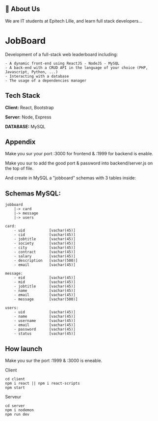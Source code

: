 
## 🚀 About Us
We are IT students at Epitech Lille, and learn full stack developers...



# JobBoard

Development of a full-stack web leaderboard including:

    - A dynamic front-end using ReactJS - NodeJS - MySQL
    - A back-end with a CRUD API in the language of your choice (PHP, Javascript, Python, ...)
    - Interacting with a database
    - The usage of a dependencies manager


## Tech Stack

**Client:** React, Bootstrap

**Server:** Node, Express

**DATABASE:** MySQL 
## Appendix

Make you sur your port :3000 for frontend & :1999 for backend is enable.

Make you sur to add the good port & password into backend/server.js on the top of file.

And create in MySQL a "jobboard" schemas with 3 tables inside:




## Schemas MySQL:
    jobboard
        |-> card
        |-> message
        |-> users

    card:
        - uid           [vachar(45)]
        - cid           [vachar(45)]
        - jobtitle      [vachar(45)]
        - society       [vachar(45)]
        - city          [vachar(45)]
        - contract      [vachar(45)] 
        - salary        [vachar(45)]
        - description   [vachar(500)]
        - email         [vachar(45)]

    message:
        - eid           [vachar(45)]
        - mid           [vachar(45)]
        - jobtitle      [vachar(45)]
        - name          [vachar(45)]
        - email         [vachar(45)]
        - message       [vachar(500)]

    users:
        - uid           [vachar(45)]
        - name          [vachar(45)]
        - username      [vachar(45)]
        - email         [vachar(45)]
        - password      [vachar(45)]
        - status        [vachar(45)]

## How launch
Make you sur the port :1999 & :3000 is eneable.

Client 
````
cd client
npm i react || npm i react-scripts
npm start
````
Serveur
````
cd server
npm i nodemon
npm run dev
````

